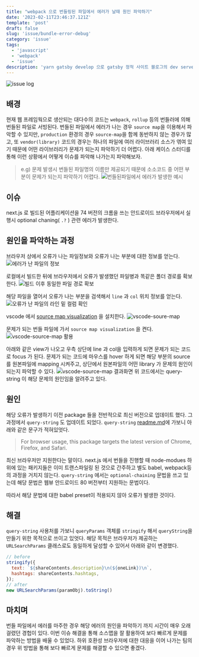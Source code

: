 ```yaml
---
title: "webpack 으로 번들링된 파일에서 에러가 날때 원인 파악하기"
date: '2023-02-11T23:46:37.121Z'
template: 'post'
draft: false
slug: 'issue/bundle-error-debug'
category: 'issue'
tags:
  - 'javascript'
  - 'webpack'
  - 'issue'
description: 'yarn gatsby develop 으로 gatsby 정적 사이트 블로그의 dev server를 실행시켰는데, 계속적으로 Error: getaddrinfo ENOTFOUND localhost 라는 오류가 발생한다. 이를 해결하는 방법을 다룬다.'
---
```

![issue log](https://imgur.com/h49WNfq.png)

## 배경

현재 웹 프레임웍으로 생산되는 대다수의 코드는 `webpack`, `rollup` 등의 번들러에 의해 번들된 파일로 서빙된다. 번들된 파일에서 에러가 나는 경우 `source map`을 이용해서 파악할 수 있지만, `production` 환경의 경우 `source-map`을 함께 동반하지 않는 경우가 많고, 또 `vendor(library)` 코드의 경우는 하나의 파일에 여러 라이브러리 소스가 엮여 있기 때문에 어떤 라이브러리가 문제가 되는지 파악하기 더 어렵다.  아래 케이스 스터디를 통해 이런 상황에서 어떻게 이슈를 파악해 나가는지 파악해보자.

> e.g) 문제 발생시 번들된 파일명의 이름만 제공되기 때문에 소소코드 중 어떤 부분이 문제가 되는지 파악하기 어렵다.
> ![번들된파일에서 에러가 발생한 예시](https://imgur.com/p1YScrq.png)

## 이슈

next.js 로 빌드된 어플리케이션을 74 버전의 크롬을 쓰는 안드로이드 브라우저에서 실행시 optional chaning( `.?` ) 관련 에러가 발생한다.

## 원인을 파악하는 과정

브라우저 상에서 오류가 나는 파일정보와 오류가 나는 부분에 대한 정보를 얻는다.
![에러가 난 파일의 정보](https://imgur.com/e0IEXHi.png)

로컬에서 빌드한 뒤에 브라우저에서 오류가 발생했던 파일병과 똑같은 폴더 경로를 확보한다.
![빌드 이후 동일한 파일 경로 확보](https://imgur.com/3m1oOgj.png)

해당 파일을 열어서 오류가 나는 부분을 검색해서 `line` 과 `col` 위치 정보를 얻는다.
![오류가 난 파일의 라인 밑 컬럼 확인](https://imgur.com/YK5xzGs.png)

vscode 에서 [source map visualization](https://marketplace.visualstudio.com/items?itemName=larshp.vscode-source-map) 을 설치한다.
![vscode-soure-map](https://imgur.com/Ye4CA5M.png)

문제가 되는 번들 파일에 가서 `source map visualization` 을 켠다.
![vscode-source-map 활용](https://imgur.com/NVvjAYb.png)

아래와 같은 view가 나오고 우측 상단에 line 과 col을 입력하게 되면 문제가 되는 코드로 focus 가 된다. 문제가 되는 코드에 마우스를 hover 하게 되면 해당 부분의 source를 원본파일에 mapping 시켜주고, 상단에서 원본파일의 어떤 library 가 문제의 원인이 되는지 파악할 수 있다.
![vscode-source-map 결과화면](https://imgur.com/wWoZJbb.png)
위 코드에서는 query-string 이 해당 문제의 원인임을 알려주고 있다.

## 원인

해당 오류가 발생하기 이전 package 들을 전반적으로 최신 버전으로 업데이트 했다. 그 과정에서 `query-string` 도 업데이트 되었다. `query-string` [readme.md](https://github.com/sindresorhus/query-string)에 가보니 아래와 같은 문구가 적혀있엇다.
> For browser usage, this package targets the latest version of Chrome, Firefox, and Safari.

최신 브라우저만 지원한다는 말이다. next.js 에서 번들을 진행할 때 node-modues 하위에 있는 패키지들은 이미 트랜스파일링 된 것으로 간주하고 별도 babel, webpack등의 과정을 거치지 않는다. `query-string` 에서는  `optional-chaining` 문법을 쓰고 있는데 해당 문법은 웹뷰 안드로이드 80 버전부터 지원하는 문법이다.

따라서 해당 문법에 대한 babel preset이 적용되지 않아 오류가 발생한 것이다.

## 해결

`query-string` 사용처를 가보니 `queryParams` 객체를 `stringify` 해서 `queryString`을 만들기 위한 목적으로 쓰이고 있엇다. 해당 목적은 브라우저가 제공하는 `URLSearchParams` 클래스로도 동일하게 달성할 수 있어서 아래와 같이 변경했다.

```js
// before
stringify({
  text: `${shareContents.description}\n(${oneLink})\n`,
  hashtags: shareContents.hashtags,
});
// after
new URLSearchParams(paramObj).toString()
```

## 마치며

번들 파일에서 에러를 마주한 경우 해당 에러의 원인을 파악하기 까지 시간이 매우 오래 걸렸던 경헙이 있다. 이번 이슈 해결을 통해 소스맵을 잘 활용하여 보다 빠르게 문제를 파악하는 방법을 배울 수 있었다. 하위 호환성 브라우저에 대한 대응을 이어 나가는 팀의 경우 위 방법을 통해 보다 빠르게 문제를 해결할 수 있으면 좋겠다.
